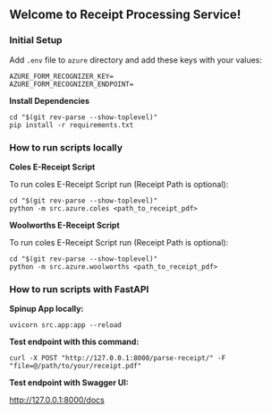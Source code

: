 ## Welcome to Receipt Processing Service!
### Initial Setup

Add `.env` file to `azure` directory and add these keys with your values:
```commandline
AZURE_FORM_RECOGNIZER_KEY=  
AZURE_FORM_RECOGNIZER_ENDPOINT= 
```

**Install Dependencies**
```commandline
cd "$(git rev-parse --show-toplevel)"
pip install -r requirements.txt
```

### How to run scripts locally
**Coles E-Receipt Script**

To run coles E-Receipt Script run (Receipt Path is optional):
```commandline
cd "$(git rev-parse --show-toplevel)"
python -m src.azure.coles <path_to_receipt_pdf>     
```

**Woolworths E-Receipt Script**

To run coles E-Receipt Script run (Receipt Path is optional):
```commandline
cd "$(git rev-parse --show-toplevel)"
python -m src.azure.woolworths <path_to_receipt_pdf>    
```

### How to run scripts with FastAPI
**Spinup App locally:**
```commandline
uvicorn src.app:app --reload
```

**Test endpoint with this command:**
```commandline
curl -X POST "http://127.0.0.1:8000/parse-receipt/" -F "file=@/path/to/your/receipt.pdf"
```

**Test endpoint with Swagger UI:**

http://127.0.0.1:8000/docs
